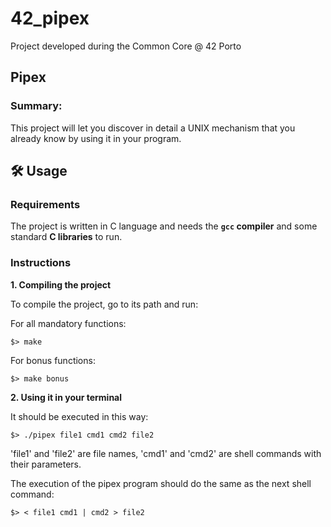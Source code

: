 # 42_pipex
Project developed during the Common Core @ 42 Porto

## Pipex

### Summary:
This project will let you discover in detail a UNIX mechanism that you already know by using it in your program.

## 🛠️ Usage

### Requirements

The project is written in C language and needs the **`gcc` compiler** and some standard **C libraries** to run.

### Instructions

**1. Compiling the project**

To compile the project, go to its path and run:

For all mandatory functions:

```shell
$> make
```

For bonus functions:

```shell
$> make bonus
```

**2. Using it in your terminal**

It should be executed in this way:

```shell
$> ./pipex file1 cmd1 cmd2 file2
```
'file1' and 'file2' are file names, 'cmd1' and 'cmd2' are shell commands with their parameters.

The execution of the pipex program should do the same as the next shell command:

```shell
$> < file1 cmd1 | cmd2 > file2
```
